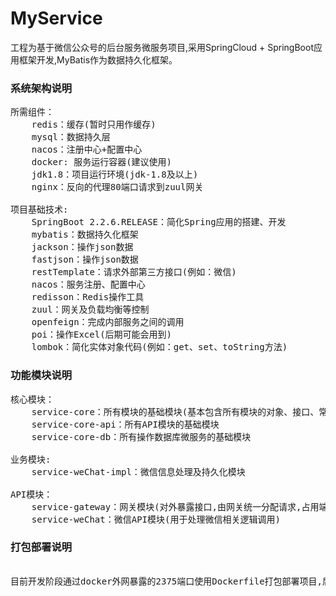 # MyService
工程为基于微信公众号的后台服务微服务项目,采用SpringCloud + SpringBoot应用框架开发,MyBatis作为数据持久化框架。

### 系统架构说明
<pre>
所需组件：
    redis：缓存(暂时只用作缓存)
    mysql：数据持久层
    nacos：注册中心+配置中心
    docker: 服务运行容器(建议使用)
    jdk1.8：项目运行环境(jdk-1.8及以上)
    nginx：反向的代理80端口请求到zuul网关

项目基础技术:
    SpringBoot 2.2.6.RELEASE：简化Spring应用的搭建、开发
    mybatis：数据持久化框架
    jackson：操作json数据
    fastjson：操作json数据
    restTemplate：请求外部第三方接口(例如：微信)
    nacos：服务注册、配置中心
    redisson：Redis操作工具
    zuul：网关及负载均衡等控制
    openfeign：完成内部服务之间的调用
    poi：操作Excel(后期可能会用到)
    lombok：简化实体对象代码(例如：get、set、toString方法)
</pre>

### 功能模块说明
<pre>
核心模块：
    service-core：所有模块的基础模块(基本包含所有模块的对象、接口、常量等)
    service-core-api：所有API模块的基础模块
    service-core-db：所有操作数据库微服务的基础模块
    
业务模块:
    service-weChat-impl：微信信息处理及持久化模块
    
API模块：
    service-gateway：网关模块(对外暴露接口,由网关统一分配请求,占用端口8080)
    service-weChat：微信API模块(用于处理微信相关逻辑调用)
</pre>

### 打包部署说明

<pre>

目前开发阶段通过docker外网暴露的2375端口使用Dockerfile打包部署项目,后期可配置jenkins实现内部统一部署管理

</pre>
